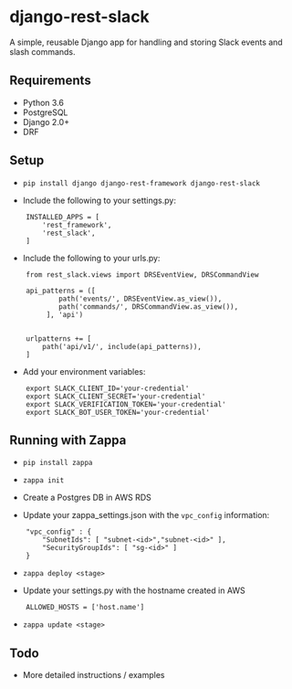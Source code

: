 # django-rest-slack

A simple, reusable Django app for handling and storing Slack events and slash commands.

## Requirements

- Python 3.6
- PostgreSQL
- Django 2.0+
- DRF

## Setup

- `pip install django django-rest-framework django-rest-slack`

- Include the following to your settings.py:

``` 
    INSTALLED_APPS = [
        'rest_framework',
        'rest_slack',
    ]
```

- Include the following to your urls.py:

```
    from rest_slack.views import DRSEventView, DRSCommandView

    api_patterns = ([
            path('events/', DRSEventView.as_view()),
            path('commands/', DRSCommandView.as_view()),
         ], 'api')


    urlpatterns += [
        path('api/v1/', include(api_patterns)),
    ]
```

- Add your environment variables:

```
    export SLACK_CLIENT_ID='your-credential'
    export SLACK_CLIENT_SECRET='your-credential'
    export SLACK_VERIFICATION_TOKEN='your-credential'
    export SLACK_BOT_USER_TOKEN='your-credential'
```

## Running with Zappa

- `pip install zappa`

- `zappa init`

- Create a Postgres DB in AWS RDS

- Update your zappa_settings.json with the `vpc_config` information:
```
    "vpc_config" : {
        "SubnetIds": [ "subnet-<id>","subnet-<id>" ],
        "SecurityGroupIds": [ "sg-<id>" ]
    }
```

- `zappa deploy <stage>`

- Update your settings.py with the hostname created in AWS
```    
    ALLOWED_HOSTS = ['host.name']
```

- `zappa update <stage>`

## Todo

- More detailed instructions / examples
